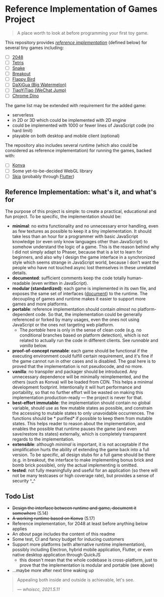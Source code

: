 # Reference Implementation of Games Project

> A place worth to look at before programming your first toy game.

This repository provides *[reference implementation][ref-impl]* (defined below) for several tiny games including:

- [ ] [2048][2048]
- [ ] [Tetris][tetris]
- [ ] [Snake][snake]
- [ ] [Breakout][breakout]
- [ ] [Flappy Bird][flappy-bird]
- [ ] [DaXiGua (Big Watermelon)][daxigua]
- [ ] [TiaoYiTiao (WeChat Jump)][tiaoyitiao]
- [ ] [Chrome Dino][chrome-dino]

[ref-impl]: https://en.wikipedia.org/wiki/Reference_implementation

[2048]: https://github.com/gabrielecirulli/2048

[tetris]: https://en.wikipedia.org/wiki/Tetris

[snake]: https://en.wikipedia.org/wiki/Snake_(video_game_genre)

[breakout]: https://en.wikipedia.org/wiki/Breakout_(video_game)

[flappy-bird]: https://en.wikipedia.org/wiki/Flappy_Bird

[daxigua]: https://github.com/liyupi/daxigua

[tiaoyitiao]: https://zh.wikipedia.org/wiki/%E8%B7%B3%E4%B8%80%E8%B7%B3

[chrome-dino]: https://en.wikipedia.org/wiki/Dinosaur_Game

The game list may be extended with requirement for the added game:

* serverless
* in 2D or 3D which could be implemented with 2D engine
* could be implemented with 1000 or fewer lines of JavaScript code (no hard limit)
* playable on both desktop and mobile client (optional)

The repository also includes several runtime (which also could be considered as reference implementation) for running
the games, backed with:

- [ ] [Konva][konva]
- [ ] Some yet-to-be-decided WebGL library
- [ ] [Skia][skia] (probably through [Flutter][flutter])

[konva]: https://konvajs.org/

[skia]: https://skia.org/

[flutter]: https://flutter.dev/

<!-- todo: explain runtime not production-ready, so not good for fork & add custom
game prototype, and expect it to work. welcome pr -->

## Reference Implementation: what's it, and what's for

The purpose of this project is simple: to create a practical, educational and fun project. To be specific, the
implementation should be:

* **minimal**: no extra functionality and no unnecessary error handling, even as few textures as possible to keep it a
  tiny implementation. It should take less than an hour for a programmer with basic JavaScript knowledge (or even only
  know languages other than JavaScript) to somehow understand the logic of a game. This is the reason behind why I did
  not simply adapt to Phaser, because that is a lot to learn for beginners, and also why I design the game interface in
  a synchronized style which seems strange in JavaScript world, because I don't want the people who have not touched
  async lost themselves in these unrelated details.
* **documented**: sufficient comments keep the code totally human-readable (even written in JavaScript).
* **modular (standardized)**: each game is implemented in its own file, and exposes the same set of
  interfaces ([document][game-interface-doc]) to the runtime. The decoupling of games and runtime makes it easier to
  support more games and more platforms.
* **portable**: reference implementation should contain *almost* no platform-dependent code. So that, the implementation
  could be generally referenced or forked by many usages, even the ones not using JavaScript or the ones not targeting
  web platform.
    - The *portable* here is only in the sense of clean code (e.g. no conditional branches based on platform detection),
      which is not related to actually run the code in different clients. See *runnable* and *vanilla* below.
* **proof-of-concept runnable**: each game should be functional if the executing environment could fulfill certain
  requirement, and it's fine if the game cannot run in other cases and is disabled. The goal here is to proved that the
  implementation is not pseudocode, and no more.
* **vanilla**: no transpiler and packager should be introduced. Any unnecessary dependence will be minimally
  reimplemented, and the others (such as Konva) will be loaded from CDN. This helps a minimal development footprint.
  Intentionally it will hurt performance and portability, so that no further effort will be wasted on making this
  implementation production-ready &mdash; the project is never for that.
* **best-effort immutable**: the implementation should contain no global variable, should use as few mutable states as
  possible, and constrain the accessing to mutable states to only unavoidable occurrences. The functions should be *
  purified*
  if possible to keep them from mutable states. This helps reader to reason about the implementation, and enables the
  possible that runtime pauses the game (and even save/restore its states) externally, which is completely transparent
  regards to the implementation.
* **extensible**: although *minimal* is important, it is not acceptable if the simplification hurts the ability of
  extending the game back into a full version. To be specific, all design stubs for a full game should be there (e.g. in
  breakout, the interface to make implementing bonus brick and bomb brick possible), only the actual implementing is
  omitted.
* **tested**: not fully meaningfully and useful for an application (so there will not be many testcases or high coverage
  rate), but provides a sense of security ^_^

[game-interface-doc]: Document/GameInterface.markdown

## Todo List

* ~~Design the interface between runtime and game, document it somewhere~~ (5.14)
* ~~A working runtime based on Konva~~ (5.17)
* Reference implementation, for 2048 at least before anything below applies
* An *about* page includes the content of this readme
* Some test, CI and fancy budget for inducing customers
* Support more platforms (with alternative runtime implementation), possibly including Electron, hybrid mobile
  application, Flutter, or even native desktop application through QuickJS
    - this doesn't mean that the whole codebase is cross-platform, just to prove that the implementation is modular and
      portable (see above)
* ...maybe more after next time waking up

> Appealing both inside and outside is achievable, let's see.
>
> &mdash; <cite>whoiscc, 2021.5.11</cite>